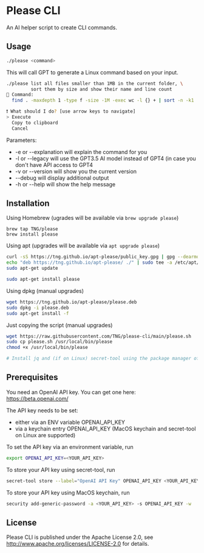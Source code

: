 # Please CLI

An AI helper script to create CLI commands.

## Usage

```bash
./please <command>
```
This will call GPT to generate a Linux command based on your input.

```bash
./please list all files smaller than 1MB in the current folder, \
         sort them by size and show their name and line count
🔡 Command:
  find . -maxdepth 1 -type f -size -1M -exec wc -l {} + | sort -n -k1

❗ What should I do? [use arrow keys to navigate]
> Execute
  Copy to clipboard
  Cancel
```

Parameters:
- -e or --explanation will explain the command for you
- -l or --legacy will use the GPT3.5 AI model instead of GPT4 (in case you don't have API access to GPT4
- -v or --version will show you the current version
- --debug will display additional output
- -h or --help will show the help message

## Installation

Using Homebrew (ugrades will be available via `brew upgrade please`)

```
brew tap TNG/please
brew install please
```

Using apt (upgrades will be available via `apt upgrade please`)

```bash
curl -sS https://tng.github.io/apt-please/public_key.gpg | gpg --dearmor | sudo tee /etc/apt/trusted.gpg.d/please.gpg > /dev/null
echo "deb https://tng.github.io/apt-please/ ./" | sudo tee -a /etc/apt/sources.list
sudo apt-get update

sudo apt-get install please
```

Using dpkg (manual upgrades)

```bash
wget https://tng.github.io/apt-please/please.deb
sudo dpkg -i please.deb
sudo apt-get install -f
```

Just copying the script (manual upgrades)

```bash
wget https://raw.githubusercontent.com/TNG/please-cli/main/please.sh
sudo cp please.sh /usr/local/bin/please
chmod +x /usr/local/bin/please

# Install jq and (if on Linux) secret-tool using the package manager of your choice
```

## Prerequisites

You need an OpenAI API key. You can get one here: https://beta.openai.com/

The API key needs to be set:
- either via an ENV variable OPENAI_API_KEY
- via a keychain entry OPENAI_API_KEY (MacOS keychain and secret-tool on Linux are supported)

To set the API key via an environment variable, run

```bash
export OPENAI_API_KEY=<YOUR_API_KEY>
```

To store your API key using secret-tool, run

```bash
secret-tool store --label="OpenAI API Key" OPENAI_API_KEY <YOUR_API_KEY>
```

To store your API key using MacOS keychain, run

```bash
security add-generic-password -a <YOUR_API_KEY> -s OPENAI_API_KEY -w
```

## License

Please CLI is published under the Apache License 2.0, see http://www.apache.org/licenses/LICENSE-2.0 for details.
